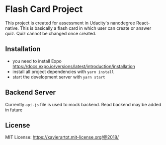 # Flash Card Project

This project is created for assessment in Udacity's nanodegree React-native.
This is basically a flash card in which user can create or answer quiz.
Quiz cannot be changed once created.

## Installation

* you need to install Expo https://docs.expo.io/versions/latest/introduction/installation
* install all project dependencies with `yarn install`
* start the development server with `yarn start`

## Backend Server

Currently `api.js` file is used to mock backend. Read backend may be added in future

## License

MIT License: https://xavierartot.mit-license.org/@2018/


